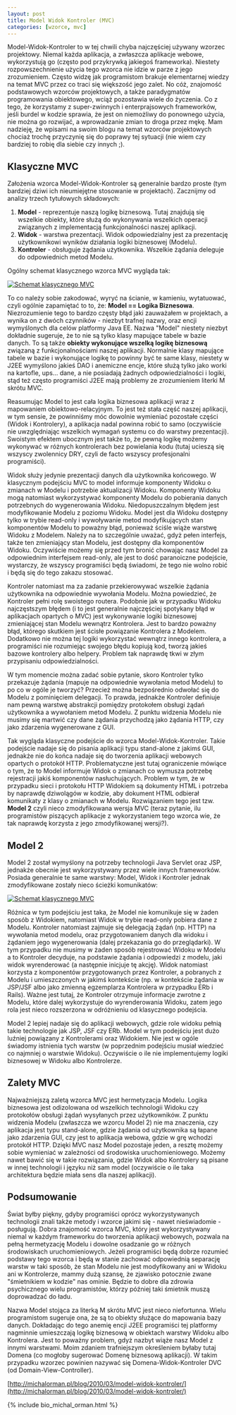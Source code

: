 ```yaml
---
layout: post
title: Model Widok Kontroler (MVC)
categories: [wzorce, mvc]
---
```

Model-Widok-Kontroler to w tej chwili chyba najczęściej używany wzorzec projektowy. Niemal każda aplikacja, a zwłaszcza aplikacje
webowe, wykorzystują go (często pod przykrywką jakiegoś frameworka). Niestety rozpowszechnienie użycia tego wzorca nie idzie
w parze z jego zrozumieniem. Często widzę jak programistom brakuje elementarnej wiedzy na temat MVC przez co traci się
większość jego zalet. No cóż, znajomość podstawowych wzorców projektowych, a także paradygmatów programowania obiektowego,
wciąż pozostawia wiele do życzenia. Co z tego, że korzystamy z super-zwinnych i enterprajsowych frameworków, jeśli burdel
w kodzie sprawia, że jest on niemożliwy do ponownego użycia, nie można go rozwijać, a wprowadzanie zmian to droga przez mękę. Mam nadzieję,
że wpisami na swoim blogu na temat wzorców projektowych chociaż trochę przyczynię się do poprawy tej sytuacji (nie wiem
czy bardziej to robię dla siebie czy innych ;).

## Klasyczne MVC

Założenia wzorca Model-Widok-Kontroler są generalnie bardzo proste (tym bardziej dziwi ich nieumiejętne stosowanie w
projektach). Zacznijmy od analizy trzech tytułowych składowych:

1. **Model** - reprezentuje naszą logikę biznesową. Tutaj znajdują się wszelkie obiekty, które służą do wykonywania wszelkich
operacji związanych z implementacją funkcjonalności naszej aplikacji.
2. **Widok** - warstwa prezentacji. Widok odpowiedzialny jest za prezentację użytkownikowi wyników działania logiki biznesowej (Modelu).
3. **Kontroler** - obsługuje żądania użytkownika. Wszelkie żądania deleguje do odpowiednich metod Modelu.

Ogólny schemat klasycznego wzorca MVC wygląda tak:

<a href="/images/classic_mvc.png" title="Klasyczny MVC" rel="colorbox"><img src="/images/classic_mvc.png" alt="Schemat klasycznego MVC" /></a>

To co należy sobie zakodować, wyryć na ścianie, w kamieniu, wytatuować, czyli ogólnie zapamiętać to to, że: **Model == Logika Biznesowa**.
Niezrozumienie tego to bardzo częsty błąd jaki zauważałem w projektach, a wynika on z dwóch czynników - niezbyt trafnej nazwy,
oraz encji wymyślonych dla celów platformy Java EE. Nazwa "Model" niestety niezbyt dokładnie sugeruje, że to nie są tylko
klasy mapujące tabele w bazie danych. To są także **obiekty wykonujące wszelką logikę biznesową** związaną z funkcjonalnościami
naszej aplikacji. Normalnie klasy mapujące tabele w bazie i wykonujące logikę to powinny być te same klasy, niestety w
J2EE wymyślono jakieś DAO i anemiczne encje, które służą tylko jako worki na kartofle, ups... dane, a nie posiadają
żadnych odpowiedzialności i logiki, stąd też często programiści J2EE mają problemy ze zrozumieniem literki M skrótu MVC.

Reasumując Model to jest cała logika biznesowa aplikacji wraz z mapowaniem obiektowo-relacyjnym. To jest też stała część
naszej aplikacji, w tym sensie, że powinniśmy móc dowolnie wymieniać pozostałe części (Widok i Kontrolery), a aplikacja
nadal powinna robić to samo (oczywiście nie uwzględniając wszelkich wymagań systemu co do warstwy prezentacji).
Swoistym efektem ubocznym jest także to, że pewną logikę możemy wykonywać w różnych kontrolerach
bez powielania kodu (tutaj ucieszą się wszyscy zwolennicy DRY, czyli de facto wszyscy profesjonalni programiści).

Widok służy jedynie prezentacji danych dla użytkownika końcowego. W klasycznym podejściu MVC to model informuje komponenty
Widoku o zmianach w Modelu i potrzebie aktualizacji Widoku. Komponenty Widoku mogą natomiast wykorzystywać komponenty Modelu do pobierania danych
potrzebnych do wygenerowania Widoku. Niedopuszczalnym błędem jest modyfikowanie Modelu z poziomu Widoku. Model jest dla
Widoku dostępny tylko w trybie read-only i wywoływanie metod modyfikujących stan komponentów Modelu to poważny błąd, ponieważ
ściśle wiąże warstwę Widoku z Modelem. Należy na to szczególnie uważać, gdyż pełen interfejs, także ten zmieniający stan Modelu,
jest dostępny dla komponentów Widoku. Oczywiście możemy się przed tym bronić chowając nasz Model za odpowiednim interfejsem read-only, ale jest
to dość paranoiczne podejście, wystarczy, że wszyscy programiści będą świadomi, że tego nie wolno robić i będą się do tego
zakazu stosować.

Kontroler natomiast ma za zadanie przekierowywać wszelkie żądania użytkownika na odpowiednie wywołania Modelu. Można powiedzieć,
że Kontroler pełni rolę swoistego routera. Podobnie jak w przypadku Widoku najczęstszym błędem (i to jest generalnie
najczęściej spotykany błąd w aplikacjach opartych o MVC) jest wykonywanie logiki biznesowej zmieniającej stan Modelu
wewnątrz Kontrolera. Jest to bardzo poważny błąd, którego skutkiem jest ścisłe powiązanie Kontrolera z Modelem. Dodatkowo
nie można tej logiki wykorzystać wewnątrz innego kontrolera, a programiści nie rozumiejąc swojego błędu kopiują kod,
tworzą jakieś bazowe kontrolery albo helpery. Problem tak naprawdę tkwi w złym przypisaniu odpowiedzialności.

W tym momencie można zadać sobie pytanie, skoro Kontroler tylko przekazuje żądania (mapuje na odpowiednie wywołania metod
Modelu) to po co w ogóle je tworzyć? Przecież można bezpośrednio odwołać się do Modelu z pominięciem delegacji. To prawda, jednakże
Kontroler definiuje nam pewną warstwę abstrakcji pomiędzy protokołem obsługi żądań użytkownika a wywołaniem metod
Modelu. Z punktu widzenia Modelu nie musimy się martwić czy dane żądania przychodzą jako żądania HTTP, czy jako zdarzenia
wygenerowane z GUI.

Tak wygląda klasyczne podejście do wzorca Model-Widok-Kontroler. Takie podejście nadaje się do pisania aplikacji typu
stand-alone z jakimś GUI, jednakże nie do końca nadaje się do tworzenia aplikacji webowych opartych o protokół HTTP.
Problematyczne jest tutaj ograniczenie mówiące o tym, że to Model informuje Widok o zmianach co wymusza potrzebę
rejestracji jakiś komponentów nasłuchujących. Problem w tym, że w przypadku sieci i protokołu HTTP Widokiem są dokumenty
HTML i potrzeba by naprawdę dziwolągów w kodzie, aby dokument HTML odbierał komunikaty z klasy o zmianach w
Modelu. Rozwiązaniem tego jest tzw. **Model 2** czyli nieco zmodyfikowana wersja MVC (teraz pytanie, ilu programistów piszących aplikacje
z wykorzystaniem tego wzorca wie, że tak naprawdę korzysta z jego zmodyfikowanej wersji?).

## Model 2

Model 2 został wymyślony na potrzeby technologii Java Servlet oraz JSP, jednakże obecnie jest wykorzystywany przez wiele
innych frameworków. Posiada generalnie te same warstwy: Model, Widok i Kontroler jednak zmodyfikowane zostały nieco
ścieżki komunikatów:

<a href="/images/model2_mvc.png" title="Klasyczny MVC" rel="colorbox"><img src="/images/model2_mvc.png" alt="Schemat klasycznego MVC" /></a>

Różnica w tym podejściu jest taka, że Model nie komunikuje się w żaden sposób z Widokiem, natomiast Widok w trybie read-only
pobiera dane z Modelu. Kontroler natomiast zajmuje się delegacją żądań (np. HTTP) na wywołania metod modelu, oraz przygotowaniem
danych dla widoku i żądaniem jego wygenerowania (dalej przekazania go do przeglądarki). W tym przypadku nie musimy w żaden
sposób rejestrować Widoku w Modelu a to Kontroler decyduje, na podstawie żądania i odpowiedzi z modelu, jaki widok wyrenderować
(a następnie inicjuje tę akcję). Widok natomiast korzysta z komponentów przygotowanych przez Kontroler, a pobranych
z Modelu i umieszczonych w jakimś kontekście (np. w kontekście żądania w JSP/JSF albo jako zmienną egzemplarza Kontrolera
w przypadku ERb i Rails). Ważne jest tutaj, że Kontroler otrzymuje informacje zwrotne z Modelu, które dalej wykorzystuje
do wyrenderowania Widoku, zatem jego rola jest nieco rozszerzona w odróżnieniu od klasycznego podejścia.

Model 2 lepiej nadaje się do aplikacji webowych, gdzie role widoku pełnią takie technologie jak JSP, JSF czy ERb. Model
w tym podejściu jest dużo luźniej powiązany z Kontrolerami oraz Widokiem. Nie jest w ogóle świadomy istnienia tych warstw
(w poprzednim podejściu musiał wiedzieć co najmniej o warstwie Widoku). Oczywiście o ile nie implementujemy logiki biznesowej
w Widoku albo Kontrolerze.

## Zalety MVC

Najważniejszą zaletą wzorca MVC jest hermetyzacja Modelu. Logika biznesowa jest odizolowana od wszelkich technologii
Widoku czy protokołów obsługi żądań wysyłanych przez użytkowników. Z punktu widzenia Modelu (zwłaszcza we wzorcu Model 2)
nie ma znaczenia, czy aplikacja jest typu stand-alone, gdzie żądania od użytkownika są łapane jako zdarzenia GUI, czy jest
to aplikacja webowa, gdzie w grę wchodzi protokół HTTP. Dzięki MVC nasz Model pozostaje jeden, a resztę możemy sobie
wymieniać w zależności od środowiska uruchomieniowego. Możemy nawet bawić się w takie rozwiązania, gdzie Widok albo
Kontrolery są pisane w innej technologii i języku niż sam model (oczywiście o ile taka architektura będzie miała sens dla
naszej aplikacji).

## Podsumowanie

Świat byłby piękny, gdyby programiści oprócz wykorzystywanych technologii znali także metody i wzorce jakimi się - nawet
nieświadomie - posługują. Dobra znajomość wzorca MVC, który jest wykorzystywany niemal w każdym frameworku do tworzenia
aplikacji webowych, pozwala na pełną hermetyzację Modelu i dowolne osadzanie go w różnych środowiskach uruchomieniowych.
Jeżeli programiści będą dobrze rozumieć podstawy tego wzorca i będą w stanie zachować odpowiednią separację warstw w taki
sposób, że stan Modelu nie jest modyfikowany ani w Widoku ani w Kontrolerze, mammy dużą szansę, że zjawisko potocznie zwane
"śmietnikiem w kodzie" nas ominie. Będzie to dobre dla zdrowia psychicznego wielu programistów, którzy później taki
śmietnik muszą doprowadzać do ładu.

Nazwa Model stojąca za literką M skrótu MVC jest nieco niefortunna. Wielu programistom sugeruje ona, że są to obiekty
służące do mapowania bazy danych. Dokładając do tego anemię encji J2EE programiści tej platformy nagminnie umieszczają
logikę biznesową w obiektach warstwy Widoku albo Kontrolera. Jest to poważny problem, gdyż nazbyt wiąże nasz Model
z innymi warstwami. Moim zdaniem trafniejszym określeniem byłaby tutaj Domena (co mogłoby sugerować Domenę biznesową
aplikacji). W takim przypadku wzorzec powinien nazywać się Domena-Widok-Kontroler DVC (od Domain-View-Controller).

[http://michalorman.pl/blog/2010/03/model-widok-kontroler/](http://michalorman.pl/blog/2010/03/model-widok-kontroler/)

{% include bio_michal_orman.html %}